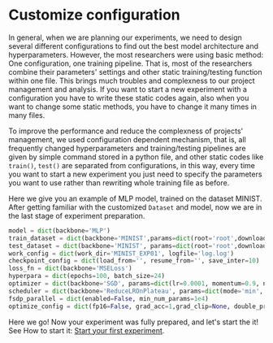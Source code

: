 # Customize configuration

In general, when we are planning our experiments, we need to design several different configurations to find out the best model architecture and hyperparameters. However, the most researchers were using basic method: One configuration, one training pipeline. That is, most of the researchers combine their parameters' settings and other static training/testing function within one file. This brings much troubles and complexness to our project management and analysis. If you want to start a new experiment with a configuration you have to write these static codes again, also when you want to change some static methods, you have to change it many times in many files.

To improve the performance and reduce the complexness of projects' management, we used configuration dependent mechanism, that is, all frequently changed hyperparameters and training/testing pipelines are given by simple command stored in a python file, and other static codes like `train()`, `test()` are separated from configurations, in this way, every time you want to start a new experiment you just need to specify the parameters you want to use rather than rewriting whole training file as before.

Here we give you an example of MLP model, trained on the dataset MINIST. After getting familiar with the customized `Dataset` and model, now we are in the last stage of experiment preparation.

```python
model = dict(backbone='MLP')
train_dataset = dict(backbone='MINIST',params=dict(root='root',download=True,train=True))
test_dataset = dict(backbone='MINIST', params=dict(root='root',download=True,train=False))
work_config = dict(work_dir='MINIST_EXP01', logfile='log.log')
checkpoint_config = dict(load_from='', resume_from='', save_inter=10)
loss_fn = dict(backbone='MSELoss')
hyperpara = dict(epochs=100, batch_size=24)
optimizer = dict(backbone='SGD', params=dict(lr=0.0001, momentum=0.9, nesterov=True))
scheduler = dict(backbone='ReduceLROnPlateau', params=dict(mode='min', factor=0.5, patience=20))
fsdp_parallel = dict(enabled=False, min_num_params=1e4)
optimize_config = dict(fp16=False, grad_acc=1,grad_clip=None, double_precision=True)
```

Here we go! Now your experiment was fully prepared, and let's start the it! See How to start it: [Start your first experiment](https://airscker.github.io/DeepMuon/tutorials/index.html#/start_exp/start_exp).